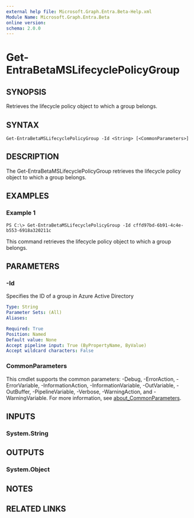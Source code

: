 ```yaml
---
external help file: Microsoft.Graph.Entra.Beta-Help.xml
Module Name: Microsoft.Graph.Entra.Beta
online version:
schema: 2.0.0
---
```


# Get-EntraBetaMSLifecyclePolicyGroup

## SYNOPSIS
Retrieves the lifecycle policy object to which a group belongs.

## SYNTAX

```
Get-EntraBetaMSLifecyclePolicyGroup -Id <String> [<CommonParameters>]
```

## DESCRIPTION
The Get-EntraBetaMSLifecyclePolicyGroup retrieves the lifecycle policy object to which a group belongs.

## EXAMPLES

### Example 1
```
PS C:\> Get-EntraBetaMSLifecyclePolicyGroup -Id cffd97bd-6b91-4c4e-b553-6918a320211c
```

This command retrieves the lifecycle policy object to which a group belongs.

## PARAMETERS

### -Id
Specifies the ID of a group in Azure Active Directory

```yaml
Type: String
Parameter Sets: (All)
Aliases:

Required: True
Position: Named
Default value: None
Accept pipeline input: True (ByPropertyName, ByValue)
Accept wildcard characters: False
```

### CommonParameters
This cmdlet supports the common parameters: -Debug, -ErrorAction, -ErrorVariable, -InformationAction, -InformationVariable, -OutVariable, -OutBuffer, -PipelineVariable, -Verbose, -WarningAction, and -WarningVariable. For more information, see [about_CommonParameters](http://go.microsoft.com/fwlink/?LinkID=113216).

## INPUTS

### System.String
## OUTPUTS

### System.Object
## NOTES

## RELATED LINKS
